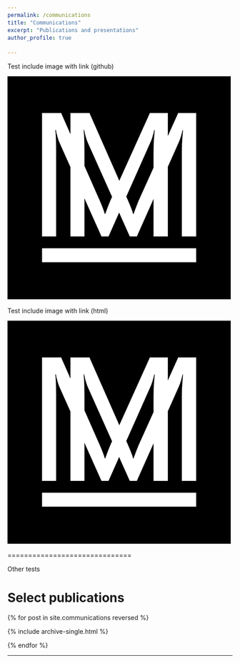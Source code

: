 ```yaml
---
permalink: /communications
title: "Communications"
excerpt: "Publications and presentations"
author_profile: true

---
```



Test include image with link (github)

[![Image new new description](/images/site-logo.png)](https://aymeric-collart.github.io/publications/)

Test include image with link (html)

<a href="https://aymeric-collart.github.io/publications/">
   <img src="/images/site-logo.png" alt="Image new description">
</a>

==============================

Other tests

<h1>Select publications</h1>

{% for post in site.communications reversed %}

{% include archive-single.html %}

{% endfor %}

<hr/>
